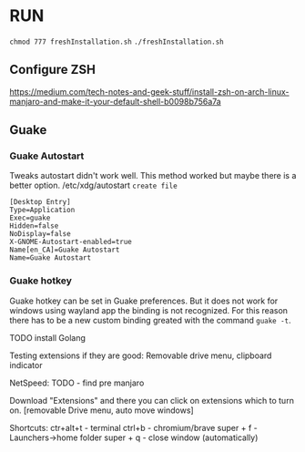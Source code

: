 # RUN
`chmod 777 freshInstallation.sh`
`./freshInstallation.sh`

## Configure ZSH
https://medium.com/tech-notes-and-geek-stuff/install-zsh-on-arch-linux-manjaro-and-make-it-your-default-shell-b0098b756a7a

## Guake
### Guake Autostart
Tweaks autostart didn't work well. This method worked but maybe there is a better option.
/etc/xdg/autostart
```create file```
```
[Desktop Entry]
Type=Application
Exec=guake        
Hidden=false
NoDisplay=false
X-GNOME-Autostart-enabled=true
Name[en_CA]=Guake Autostart    
Name=Guake Autostart
```

### Guake hotkey
Guake hotkey can be set in Guake preferences. But it does not work for windows using wayland app the binding is not recognized. For this reason there has to be a new custom binding greated with the command `guake -t`.



TODO install Golang

Testing extensions if they are good:
Removable drive menu, clipboard indicator 


NetSpeed:
TODO - find pre manjaro


Download "Extensions" and there you can click on extensions which to turn on.
[removable Drive menu, auto move windows]

Shortcuts: 
ctr+alt+t - terminal
ctrl+b - chromium/brave
super + f - Launchers->home folder
super + q - close window (automatically)

